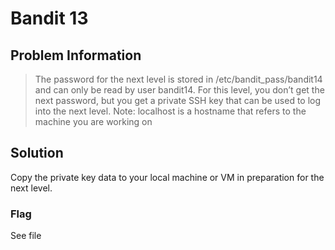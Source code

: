 # Bandit 13

## Problem Information 
  > The password for the next level is stored in /etc/bandit_pass/bandit14 and can only be read by user bandit14. For this level, you don’t get the next password, but you get a private SSH key that can be used to log into the next level. Note: localhost is a hostname that refers to the machine you are working on

## Solution
 Copy the private key data to your local machine or VM in preparation for the next level.
### Flag
See file
